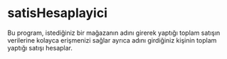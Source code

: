 # satisHesaplayici
Bu program, istediğiniz bir mağazanın adını girerek yaptığı toplam satışın verilerine kolayca erişmenizi sağlar ayrıca adını girdiğiniz kişinin toplam yaptığı satışı hesaplar.
